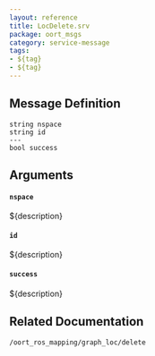 ```yaml
---
layout: reference
title: LocDelete.srv
package: oort_msgs
category: service-message
tags: 
- ${tag}
- ${tag} 
---
```


## Message Definition
```
string nspace
string id
---
bool success
```

## Arguments
#### `nspace`
${description}

#### `id`
${description}

#### `success`
${description}

## Related Documentation
``/oort_ros_mapping/graph_loc/delete``  
